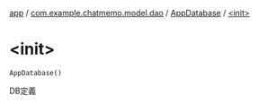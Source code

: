 [app](../../index.md) / [com.example.chatmemo.model.dao](../index.md) / [AppDatabase](index.md) / [&lt;init&gt;](./-init-.md)

# &lt;init&gt;

`AppDatabase()`

DB定義

